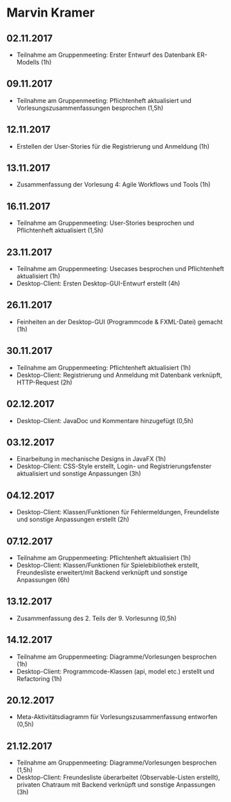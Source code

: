 ﻿# Marvin Kramer

## 02.11.2017
- Teilnahme am Gruppenmeeting: Erster Entwurf des Datenbank ER-Modells (1h)

## 09.11.2017
- Teilnahme am Gruppenmeeting: Pflichtenheft aktualisiert und Vorlesungszusammenfassungen besprochen (1,5h)

## 12.11.2017
- Erstellen der User-Stories für die Registrierung und Anmeldung (1h)

## 13.11.2017
- Zusammenfassung der Vorlesung 4: Agile Workflows und Tools (1h)

## 16.11.2017
- Teilnahme am Gruppenmeeting: User-Stories besprochen und Pflichtenheft aktualisiert (1,5h)

## 23.11.2017
- Teilnahme am Gruppenmeeting: Usecases besprochen und Pflichtenheft aktualisiert (1h)
- Desktop-Client: Ersten Desktop-GUI-Entwurf erstellt (4h)

## 26.11.2017
- Feinheiten an der Desktop-GUI (Programmcode & FXML-Datei) gemacht (1h)

## 30.11.2017
- Teilnahme am Gruppenmeeting: Pflichtenheft aktualisiert (1h)
- Desktop-Client: Registrierung und Anmeldung mit Datenbank verknüpft, HTTP-Request (2h)

## 02.12.2017
- Desktop-Client: JavaDoc und Kommentare hinzugefügt (0,5h)

## 03.12.2017
- Einarbeitung in mechanische Designs in JavaFX (1h)
- Desktop-Client: CSS-Style erstellt, Login- und Registrierungsfenster aktualisiert und sonstige Anpassungen (3h)

## 04.12.2017
- Desktop-Client: Klassen/Funktionen für Fehlermeldungen, Freundeliste und sonstige Anpassungen erstellt (2h)

## 07.12.2017
- Teilnahme am Gruppenmeeting: Pflichtenheft aktualisiert (1h)
- Desktop-Client: Klassen/Funktionen für Spielebibliothek erstellt, Freundesliste erweitert/mit Backend verknüpft und sonstige Anpassungen (6h)

## 13.12.2017
- Zusammenfassung des 2. Teils der 9. Vorlesunng (0,5h)

## 14.12.2017
- Teilnahme am Gruppenmeeting: Diagramme/Vorlesungen besprochen (1h)
- Desktop-Client: Programmcode-Klassen (api, model etc.) erstellt und Refactoring (1h)

## 20.12.2017
- Meta-Aktivitätsdiagramm für Vorlesungszusammenfassung entworfen (0,5h)

## 21.12.2017
- Teilnahme am Gruppenmeeting: Diagramme/Vorlesungen besprochen (1,5h)
- Desktop-Client: Freundesliste überarbeitet (Observable-Listen erstellt), privaten Chatraum mit Backend verknüpft und sonstige Anpassungen (3h)
